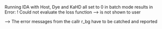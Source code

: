 Running IDA with Host, Dye and KaHD all set to 0 in batch mode results in
Error: ! Could not evaluate the loss function --> is not shown to user

--> The error messages from the callr r_bg have to be catched and reported

